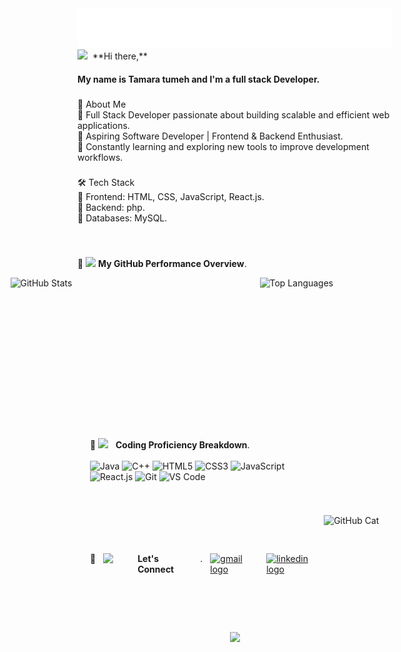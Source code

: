 
<img src="https://raw.githubusercontent.com/tamaratumeh/tamaratumeh/main/name.svg" alt="Tamara Tumeh" />
 <img src = "https://raw.githubusercontent.com/MartinHeinz/MartinHeinz/master/wave.gif" width = 30px> &nbsp;**Hi there,**
<h4 align="left">My name is Tamara tumeh and I'm a full stack Developer.</h4>

###

<p align="left">🚀 About Me<br>🔹 Full Stack Developer passionate about building scalable and efficient web applications.<br>🔹 Aspiring Software Developer | Frontend & Backend Enthusiast.<br>🔹 Constantly learning and exploring new tools to improve development workflows.</p>

###

<p align="left">🛠️ Tech Stack<br>🔹 Frontend: HTML, CSS, JavaScript, React.js.<br>🔹 Backend: php.<br>🔹 Databases:  MySQL.</p>

###
<br>

🔹 <img src = "https://i.pinimg.com/originals/65/c4/f4/65c4f452571be1261e9c623f7da488ac.gif" width = 35px> **My GitHub Performance Overview**.</h4>
<div align= "left" style="display: flex; justify-content: center;gap: 40px; ">
  <img src="https://github-readme-stats.vercel.app/api?username=tamaratumeh&show_icons=true&theme=dark&hide_border=true" 
       alt="GitHub Stats"
       height="200px"
       width="359px"/>
  <img src="https://github-readme-stats.vercel.app/api/top-langs/?username=tamaratumeh&layout=compact&theme=dark&hide_border=true" 
       alt="Top Languages"
       height="200px"
       width="320px"/>
</div>

###
<div align= "left"  style="display: flex; align-items: center; justify-content: center; padding: 20px;">
<div style="display: grid; flex-direction: column; gap: 30px;">
<div style="display: flex; gap: 12px;  margin-bottom: 70px;">
  
🔹 <img src="https://media.giphy.com/media/WUlplcMpOCEmTGBtBW/giphy.gif" width="30"> &nbsp; **Coding Proficiency Breakdown**.<br> <br> 
![Java](https://img.shields.io/badge/Java-ED8B00?style=for-the-badge&logo=openjdk&logoColor=white)
![C++](https://img.shields.io/badge/C++-00599C?style=for-the-badge&logo=c%2B%2B&logoColor=white)
![HTML5](https://img.shields.io/badge/HTML5-E44D27?style=for-the-badge&logo=html5&logoColor=white)
![CSS3](https://img.shields.io/badge/CSS3-1572B6?style=for-the-badge&logo=css3)
![JavaScript](https://img.shields.io/badge/JavaScript-F7DF1C?style=for-the-badge&logo=javascript&logoColor=black)
![React.js](https://img.shields.io/badge/React.js-282C34?style=for-the-badge&logo=react)
![Git](https://img.shields.io/badge/Git-F05032?style=for-the-badge&logo=git&logoColor=white)
![VS Code](https://img.shields.io/badge/VSCode-007ACC?style=for-the-badge&logo=visual-studio-code)
    </div>
    <div style="display: flex; gap: 12px;">
🔹 <img src="https://github.com/SP-XD/SP-XD/blob/main/images/message.gif?raw=true" width="25" />&nbsp;&nbsp; **Let's Connect**. <br><br> 
      <a href="mailto:tamaratumeh5@gmail.com" target="_blank">
        <img src="https://img.shields.io/static/v1?message=Gmail&logo=gmail&label=&color=D14836&logoColor=white&labelColor=&style=for-the-badge" height="35" alt="gmail logo" />
      </a>
      <a href="https://www.linkedin.com/in/tamara-tumeh-558678350/" target="_blank">
        <img src="https://img.shields.io/static/v1?message=LinkedIn&logo=linkedin&label=&color=0077B5&logoColor=white&labelColor=&style=for-the-badge" height="35" alt="linkedin logo" />
      </a>
    </div>
  </div>
  <img src="undefined - Imgur.gif"alt="GitHub Cat" width="120">
</div>
<p align="center">
  <img src="https://capsule-render.vercel.app/api?type=waving&color=FF69B4&height=120&section=footer&width=100%"/>
</p>


